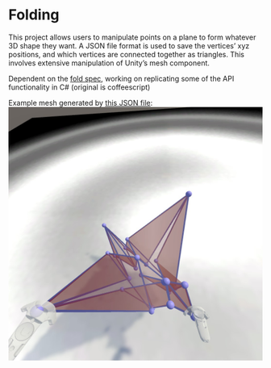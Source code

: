 # Folding


This project allows users to manipulate points on a plane to form whatever 3D shape they want.  A JSON file format is used to save the vertices’ xyz positions, and which vertices are connected together as triangles.  This involves extensive manipulation of Unity’s mesh component.

Dependent on the <a href ="https://github.com/edemaine/fold">fold spec</a>, working on replicating some of the API functionality in C# (original is coffeescript)

Example mesh generated by <a href="https://github.com/freestraws/Folding/blob/master/Assets/StreamingAssets/flappingBird.fold">this JSON file</a>:
<img src="craneExample.jpg">